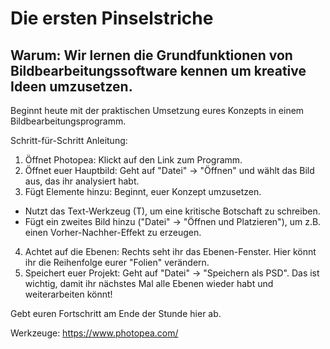 # Die ersten Pinselstriche

## Warum: Wir lernen die Grundfunktionen von Bildbearbeitungssoftware kennen um kreative Ideen umzusetzen.

Beginnt heute mit der praktischen Umsetzung eures Konzepts in einem Bildbearbeitungsprogramm.

Schritt-für-Schritt Anleitung:
1. Öffnet Photopea: Klickt auf den Link zum Programm.
2. Öffnet euer Hauptbild: Geht auf "Datei" -> "Öffnen" und wählt das Bild aus, das ihr analysiert habt.
3. Fügt Elemente hinzu: Beginnt, euer Konzept umzusetzen.
* Nutzt das Text-Werkzeug (T), um eine kritische Botschaft zu schreiben.
* Fügt ein zweites Bild hinzu ("Datei" -> "Öffnen und Platzieren"), um z.B. einen Vorher-Nachher-Effekt zu erzeugen.
4. Achtet auf die Ebenen: Rechts seht ihr das Ebenen-Fenster. Hier könnt ihr die Reihenfolge eurer "Folien" verändern.
5. Speichert euer Projekt: Geht auf "Datei" -> "Speichern als PSD". Das ist wichtig, damit ihr nächstes Mal alle Ebenen wieder habt und weiterarbeiten könnt!

Gebt euren Fortschritt am Ende der Stunde hier ab.

Werkzeuge: https://www.photopea.com/

